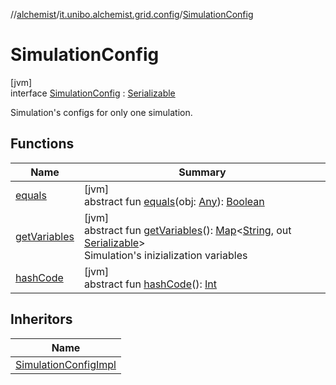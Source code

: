 //[alchemist](../../../index.md)/[it.unibo.alchemist.grid.config](../index.md)/[SimulationConfig](index.md)

# SimulationConfig

[jvm]\
interface [SimulationConfig](index.md) : [Serializable](https://docs.oracle.com/javase/8/docs/api/java/io/Serializable.html)

Simulation's configs for only one simulation.

## Functions

| Name | Summary |
|---|---|
| [equals](equals.md) | [jvm]<br>abstract fun [equals](equals.md)(obj: [Any](https://kotlinlang.org/api/latest/jvm/stdlib/kotlin/-any/index.html)): [Boolean](https://kotlinlang.org/api/latest/jvm/stdlib/kotlin/-boolean/index.html) |
| [getVariables](get-variables.md) | [jvm]<br>abstract fun [getVariables](get-variables.md)(): [Map](https://docs.oracle.com/javase/8/docs/api/java/util/Map.html)<[String](https://docs.oracle.com/javase/8/docs/api/java/lang/String.html), out [Serializable](https://docs.oracle.com/javase/8/docs/api/java/io/Serializable.html)><br>Simulation's inizialization variables |
| [hashCode](hash-code.md) | [jvm]<br>abstract fun [hashCode](hash-code.md)(): [Int](https://kotlinlang.org/api/latest/jvm/stdlib/kotlin/-int/index.html) |

## Inheritors

| Name |
|---|
| [SimulationConfigImpl](../-simulation-config-impl/index.md) |
